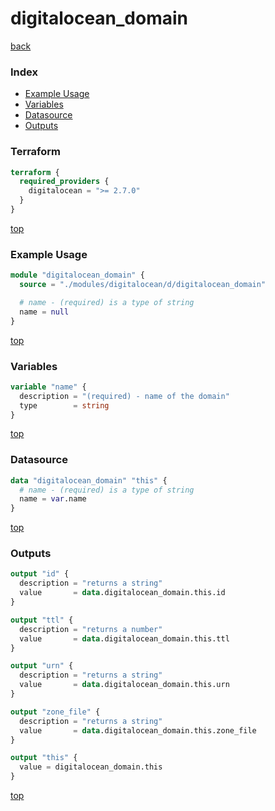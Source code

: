 # digitalocean_domain

[back](../digitalocean.md)

### Index

- [Example Usage](#example-usage)
- [Variables](#variables)
- [Datasource](#datasource)
- [Outputs](#outputs)

### Terraform

```terraform
terraform {
  required_providers {
    digitalocean = ">= 2.7.0"
  }
}
```

[top](#index)

### Example Usage

```terraform
module "digitalocean_domain" {
  source = "./modules/digitalocean/d/digitalocean_domain"

  # name - (required) is a type of string
  name = null
}
```

[top](#index)

### Variables

```terraform
variable "name" {
  description = "(required) - name of the domain"
  type        = string
}
```

[top](#index)

### Datasource

```terraform
data "digitalocean_domain" "this" {
  # name - (required) is a type of string
  name = var.name
}
```

[top](#index)

### Outputs

```terraform
output "id" {
  description = "returns a string"
  value       = data.digitalocean_domain.this.id
}

output "ttl" {
  description = "returns a number"
  value       = data.digitalocean_domain.this.ttl
}

output "urn" {
  description = "returns a string"
  value       = data.digitalocean_domain.this.urn
}

output "zone_file" {
  description = "returns a string"
  value       = data.digitalocean_domain.this.zone_file
}

output "this" {
  value = digitalocean_domain.this
}
```

[top](#index)
